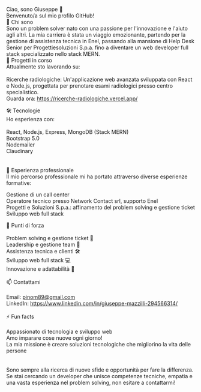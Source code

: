 Ciao, sono Giuseppe 👋 <br>
Benvenuto/a sul mio profilo GitHub! <br>
🚀 Chi sono <br>
Sono un problem solver nato con una passione per l'innovazione e l'aiuto agli altri. La mia carriera è stata un viaggio emozionante, partendo per la gestione di assistenza tecnica in Enel, passando alla mansione di Help Desk Senior per Progettiesoluzioni S.p.a. fino a diventare un web developer full stack specializzato nello stack MERN. <br>
🔭 Progetti in corso <br>
Attualmente sto lavorando su: <br>
<br>
Ricerche radiologiche: Un'applicazione web avanzata sviluppata con React e Node.js, progettata per prenotare esami radiologici presso centro specialistico.<br>
Guarda ora: https://ricerche-radiologiche.vercel.app/ <br>

🛠️ Tecnologie <br>
Ho esperienza con: <br>
<br>
React, Node.js, Express, MongoDB (Stack MERN) <br>
Bootstrap 5.0 <br>
Nodemailer <br>
Claudinary <br>
<br>
<br>
💼 Esperienza professionale <br>
Il mio percorso professionale mi ha portato attraverso diverse esperienze formative: <br>

Gestione di un call center <br>
Operatore tecnico presso Network Contact srl, supporto Enel <br>
Progetti e Soluzioni S.p.a.: affinamento del problem solving e gestione ticket <br>
Sviluppo web full stack <br>

🌟 Punti di forza <br>
<br>
Problem solving e gestione ticket 🧩 <br>
Leadership e gestione team 👥 <br>
Assistenza tecnica e clienti 🛠️ <br>
Sviluppo web full stack 💻 <br>
Innovazione e adattabilità 🔄 <br>
<br>
📫 Contattami <br>
<br>
Email: pinom89@gmail.com <br>
LinkedIn: https://www.linkedin.com/in/giuseppe-mazzilli-294566314/ <br>
<br>
⚡ Fun facts <br>
<br>
Appassionato di tecnologia e sviluppo web <br>
Amo imparare cose nuove ogni giorno! <br>
La mia missione è creare soluzioni tecnologiche che migliorino la vita delle persone<br>
<br>
<br>
Sono sempre alla ricerca di nuove sfide e opportunità per fare la differenza. Se stai cercando un developer che unisce competenze tecniche, empatia e una vasta esperienza nel problem solving, non esitare a contattarmi!
